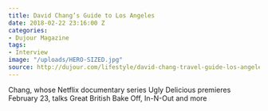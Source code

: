 ```yaml
---
title: David Chang’s Guide to Los Angeles
date: 2018-02-22 23:16:00 Z
categories:
- Dujour Magazine
tags:
- Interview
image: "/uploads/HERO-SIZED.jpg"
source: http://dujour.com/lifestyle/david-chang-travel-guide-los-angeles/
---
```


Chang, whose Netflix documentary series Ugly Delicious premieres February 23, talks Great British Bake Off, In-N-Out and more